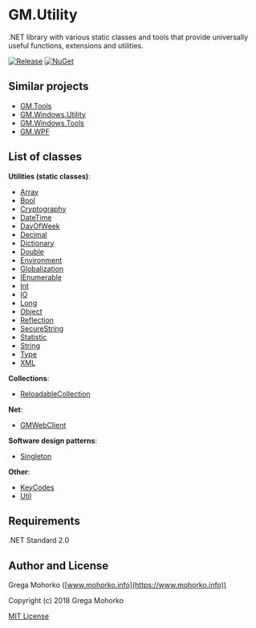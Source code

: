# GM.Utility
.NET library with various static classes and tools that provide universally useful functions, extensions and utilities.

[![Release](https://img.shields.io/github/release/GregaMohorko/GM.Utility.svg?style=flat-square)](https://github.com/GregaMohorko/GM.Utility/releases/latest)
[![NuGet](https://img.shields.io/nuget/v/GM.Utility.svg?style=flat-square)](https://www.nuget.org/packages/GM.Utility)

## Similar projects
- [GM.Tools](https://github.com/GregaMohorko/GM.Tools)
- [GM.Windows.Utility](https://github.com/GregaMohorko/GM.Windows.Utility)
- [GM.Windows.Tools](https://github.com/GregaMohorko/GM.Windows.Tools)
- [GM.WPF](https://github.com/GregaMohorko/GM.WPF)

## List of classes

**Utilities (static classes)**:
- [Array](src/GM.Utility/GM.Utility/ArrayUtility.cs)
- [Bool](src/GM.Utility/GM.Utility/BoolUtility.cs)
- [Cryptography](src/GM.Utility/GM.Utility/CryptographyUtility.cs)
- [DateTime](src/GM.Utility/GM.Utility/DateTimeUtility.cs)
- [DayOfWeek](src/GM.Utility/GM.Utility/DayOfWeekUtility.cs)
- [Decimal](src/GM.Utility/GM.Utility/DecimalUtility.cs)
- [Dictionary](src/GM.Utility/GM.Utility/DictionaryUtility.cs)
- [Double](src/GM.Utility/GM.Utility/DoubleUtility.cs)
- [Environment](src/GM.Utility/GM.Utility/EnvironmentUtility.cs)
- [Globalization](src/GM.Utility/GM.Utility/GlobalizationUtility.cs)
- [IEnumerable](src/GM.Utility/GM.Utility/IEnumerableUtility.cs)
- [Int](src/GM.Utility/GM.Utility/IntUtility.cs)
- [IO](src/GM.Utility/GM.Utility/IOUtility.cs)
- [Long](src/GM.Utility/GM.Utility/LongUtility.cs)
- [Object](src/GM.Utility/GM.Utility/ObjectUtility.cs)
- [Reflection](src/GM.Utility/GM.Utility/ReflectionUtility.cs)
- [SecureString](src/GM.Utility/GM.Utility/SecureStringUtility.cs)
- [Statistic](src/GM.Utility/GM.Utility/StatisticUtility.cs)
- [String](src/GM.Utility/GM.Utility/StringUtility.cs)
- [Type](src/GM.Utility/GM.Utility/TypeUtility.cs)
- [XML](src/GM.Utility/GM.Utility/XMLUtility.cs)

**Collections**:
- [ReloadableCollection](src/GM.Utility/GM.Utility/Collections/ReloadableCollection.cs)

**Net**:
- [GMWebClient](src/GM.Utility/GM.Utility/Net/GMWebClient.cs)

**Software design patterns**:
- [Singleton](src/GM.Utility/GM.Utility/Singleton.cs)

**Other**:
- [KeyCodes](src/GM.Utility/GM.Utility/KeyCodes.cs)
- [Util](src/GM.Utility/GM.Utility/Util.cs)

## Requirements
.NET Standard 2.0

## Author and License
Grega Mohorko ([www.mohorko.info](https://www.mohorko.info))

Copyright (c) 2018 Grega Mohorko

[MIT License](./LICENSE)
